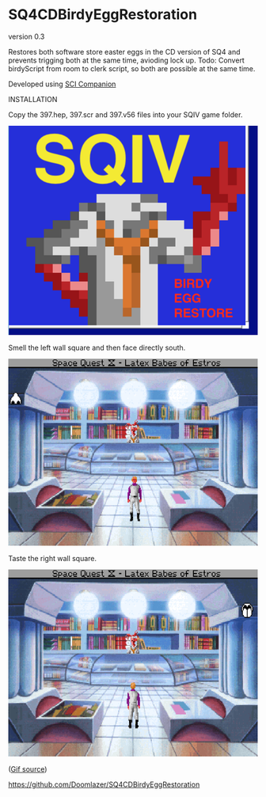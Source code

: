 # SQ4CDBirdyEggRestoration

version 0.3 

 Restores both software store easter eggs in the CD version of SQ4 and prevents trigging both at the same time, avioding lock up. Todo: Convert birdyScript from room to clerk script, so both are possible at the same time.
 
 Developed using <a href="http://scicompanion.com/">SCI Companion</a>

INSTALLATION

Copy the 397.hep, 397.scr and 397.v56 files into your SQIV game folder.

<img src="birdy.png"  width="600" alt="SQIV Birdy Egg Restoration cover art.">


Smell the left wall square and then face directly south.

<a href="https://www.benshoof.org/blog/space-quest-iv-easter-eggs" target="_blank"><img src="smell.gif"  width="600" alt="A gif showing how smelling the wall activates an easter egg."></a>


Taste the right wall square.

<a href="https://www.benshoof.org/blog/space-quest-iv-easter-eggs" target="_blank"><img src="taste.gif"  width="600" alt="a gif demonstrates licking the wall to start the second egg."></a>

(<a href="https://www.benshoof.org/blog/space-quest-iv-easter-eggs" target="_blank">Gif source</a>)


https://github.com/Doomlazer/SQ4CDBirdyEggRestoration
